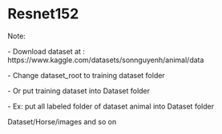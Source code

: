 # Resnet152
<body> 
<p> Note: </p>
<p>- Download dataset at : https://www.kaggle.com/datasets/sonnguyenh/animal/data</p>
<p>- Change dataset_root to training dataset folder</p>
<p>- Or put training dataset into Dataset folder</p>
<p>- Ex: put all labeled folder of dataset animal into Dataset folder</p>
<p> Dataset/Horse/images and so on</p>
</body>
